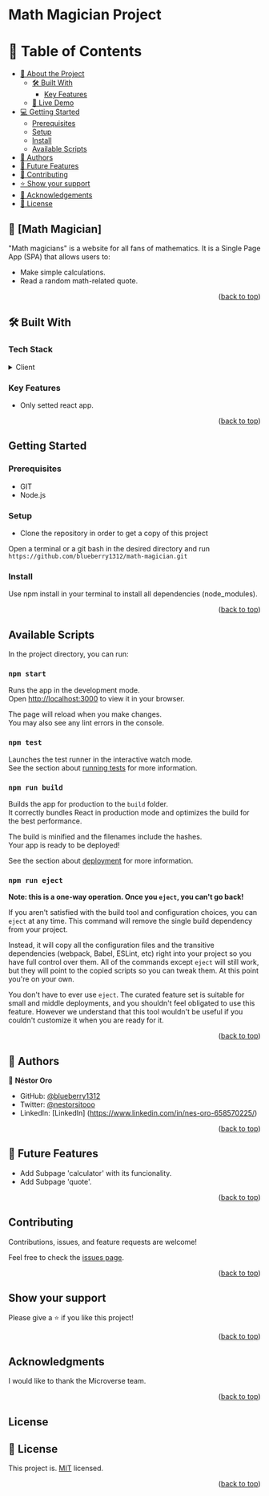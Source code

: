 <a name="readme-top"></a>

# Math Magician Project

<!-- TABLE OF CONTENTS -->

# 📗 Table of Contents

- [📖 About the Project](#about-project)
  - [🛠 Built With](#built-with)
    - [Key Features](#key-features)
  - [🚀 Live Demo](#live-demo)
- [💻 Getting Started](#getting-started)
  - [Prerequisites](#prerequisites)
  - [Setup](#setup)
  - [Install](#install)
  - [Available Scripts](#available-scripts)
- [👥 Authors](#authors)
- [🔭 Future Features](#future-features)
- [🤝 Contributing](#contributing)
- [⭐️ Show your support](#support)
- [🙏 Acknowledgements](#acknowledgements)
- [📝 License](#license)

<!-- PROJECT DESCRIPTION -->

## 📖 [Math Magician] <a name="about-project"></a>

"Math magicians" is a website for all fans of mathematics. It is a Single Page App (SPA) that allows users to:
- Make simple calculations.
- Read a random math-related quote.

<p align="right">(<a href="#readme-top">back to top</a>)</p>

## 🛠 Built With <a name="built-with"></a>

### Tech Stack <a name="tech-stack"></a>

<details>
  <summary>Client</summary>
  <ul>
    <li><a href="">React</a></li>
    <li><a href="">CSS</a></li>
  </ul>
</details>

### Key Features <a name="key-features"></a>

- Only setted react app.

<p align="right">(<a href="#readme-top">back to top</a>)</p>


## Getting Started

### Prerequisites

- GIT
- Node.js

### Setup

* Clone the repository in order to get a copy of this project

Open a terminal or a git bash in the desired directory and run `https://github.com/blueberry1312/math-magician.git`

### Install

Use npm install in your terminal to install all dependencies (node_modules).

<p align="right">(<a href="#readme-top">back to top</a>)</p>

## Available Scripts

In the project directory, you can run:

### `npm start`

Runs the app in the development mode.\
Open [http://localhost:3000](http://localhost:3000) to view it in your browser.

The page will reload when you make changes.\
You may also see any lint errors in the console.

### `npm test`

Launches the test runner in the interactive watch mode.\
See the section about [running tests](https://create-react-app.dev/docs/running-tests/) for more information.

### `npm run build`

Builds the app for production to the `build` folder.\
It correctly bundles React in production mode and optimizes the build for the best performance.

The build is minified and the filenames include the hashes.\
Your app is ready to be deployed!

See the section about [deployment](https://create-react-app.dev/docs/deployment/) for more information.

### `npm run eject`

**Note: this is a one-way operation. Once you `eject`, you can't go back!**

If you aren't satisfied with the build tool and configuration choices, you can `eject` at any time. This command will remove the single build dependency from your project.

Instead, it will copy all the configuration files and the transitive dependencies (webpack, Babel, ESLint, etc) right into your project so you have full control over them. All of the commands except `eject` will still work, but they will point to the copied scripts so you can tweak them. At this point you're on your own.

You don't have to ever use `eject`. The curated feature set is suitable for small and middle deployments, and you shouldn't feel obligated to use this feature. However we understand that this tool wouldn't be useful if you couldn't customize it when you are ready for it.

<p align="right">(<a href="#readme-top">back to top</a>)</p>

## 👥 Authors <a name="authors"></a>


👤 **Néstor Oro**

- GitHub: [@blueberry1312](https://github.com/blueberry1312)
- Twitter: [@nestorsitooo](https://twitter.com/nestorsitooo)
- LinkedIn: [LinkedIn] (https://www.linkedin.com/in/nes-oro-658570225/)

<p align="right">(<a href="#readme-top">back to top</a>)</p>

## 🔭 Future Features <a name="future-features"></a>

- Add Subpage 'calculator' with its funcionality.
- Add Subpage 'quote'.



<p align="right">(<a href="#readme-top">back to top</a>)</p>


## Contributing

Contributions, issues, and feature requests are welcome!

Feel free to check the [issues page](https://github.com/blueberry1312/math-magician/issues).

<p align="right">(<a href="#readme-top">back to top</a>)</p>

## Show your support

Please give a ⭐️ if you like this project!

<p align="right">(<a href="#readme-top">back to top</a>)</p>

## Acknowledgments

I would like to thank the Microverse team.

<p align="right">(<a href="#readme-top">back to top</a>)</p>

## License
<!-- LICENSE -->

## 📝 License <a name="license"></a>

This project is. [MIT](./LICENSE) licensed.


<p align="right">(<a href="#readme-top">back to top</a>)</p>

